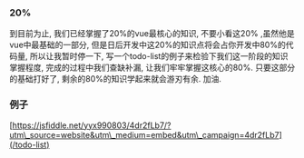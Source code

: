 ### 20%

到目前为止, 我们已经掌握了20%的vue最核心的知识,  不要小看这20%  ,虽然他是vue中最基础的一部分, 但是日后开发中这20%的知识点将会占你开发中80%的代码量,  所以让我暂时停一下, 写一个todo-list的例子来检验下我们这一阶段的知识掌握程度, 完成的过程中我们查缺补漏, 让我们牢牢掌握这核心的80%. 只要这部分的基础打好了, 剩余的80%的知识学起来就会游刃有余. 加油.

### 例子

[https://jsfiddle.net/yyx990803/4dr2fLb7/?utm\_source=website&utm\_medium=embed&utm\_campaign=4dr2fLb7](/todo-list)

